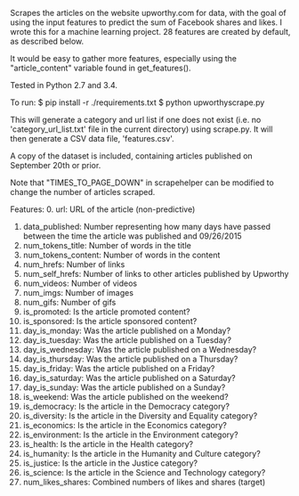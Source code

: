 Scrapes the articles on the website upworthy.com for data, with the goal of using the input features to predict the sum of Facebook shares and likes. I wrote this for a machine learning project. 28 features are created by default, as described below.
 
It would be easy to gather more features, especially using the "article_content" variable found in get_features().

Tested in Python 2.7 and 3.4.

To run:
$ pip install -r ./requirements.txt
$ python upworthyscrape.py

This will generate a category and url list if one does not exist (i.e. no 'category_url_list.txt' file in the current directory) using scrape.py. It will then generate a CSV data file, 'features.csv'.

A copy of the dataset is included, containing articles published on September 20th or prior.
 
Note that "TIMES_TO_PAGE_DOWN" in scrapehelper can be modified to change the number of articles scraped.

Features:
0. url: URL of the article (non-predictive)
1. data_published: Number representing how many days have passed between the time the article was published and 09/26/2015
2. num_tokens_title: Number of words in the title
3. num_tokens_content: Number of words in the content
4. num_hrefs: Number of links
5. num_self_hrefs: Number of links to other articles published by Upworthy
6. num_videos: Number of videos
7. num_imgs: Number of images
8. num_gifs: Number of gifs
9. is_promoted: Is the article promoted content?
10. is_sponsored: Is the article sponsored content?
11. day_is_monday: Was the article published on a Monday?
12. day_is_tuesday: Was the article published on a Tuesday?
13. day_is_wednesday: Was the article published on a Wednesday?
14. day_is_thursday: Was the article published on a Thursday?
15. day_is_friday: Was the article published on a Friday?
16. day_is_saturday: Was the article published on a Saturday?
17. day_is_sunday: Was the article published on a Sunday?
18. is_weekend: Was the article published on the weekend?
19. is_democracy: Is the article in the Democracy category?
20. is_diversity: Is the article in the Diversity and Equality category?
21. is_economics: Is the article in the Economics category?
22. is_environment: Is the article in the Environment category?
23. is_health: Is the article in the Health category?
24. is_humanity: Is the article in the Humanity and Culture category?
25. is_justice: Is the article in the Justice category?
26. is_science: Is the article in the Science and Technology category?
27. num_likes_shares: Combined numbers of likes and shares (target)
